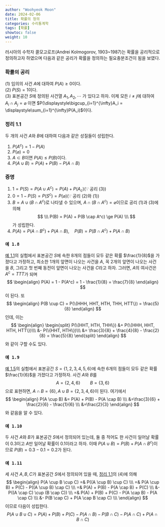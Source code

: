 ```yaml
---
author: "Woohyeok Moon"
date: 2024-02-06
title: 확률의 정의
categories: 수리통계학
tags: [확률]
showtoc: false
weight: 10
---
```


러시아의 수학자 콜모고로프(Andrei Kolmogorov, 1903~1987)는 확률을 공리적으로 정의하고자 하였으며 다음과 같은 공리가 확률을 정의하는 필요충분조건이 됨을 보였다.

### 확률의 공리

(1) 임의의 사건 $A$에 대하여 $P(A) \ge 0$이다.  
(2) $P(S) = 1$이다.  
(3) 표본공간 $S$에 정의된 사건열 $A_1, A_2, \cdots$ 가 있다고 하자. 이제 모든 $i \ne j$에 대하여 $A_i \cap A_j = \varnothing$ 이면 $P(\displaystyle\bigcup_{i=1}^{\infty}A_i = \displaystyle\sum_{i=1}^{\infty}P(A_i)$이다.

### 정리 1.1
두 개의 사건 $A$와 $B$에 대하여 다음과 같은 성질들이 성립한다.  
1) $P(A^c) = 1 - P(A)$  
2) $P(\varnothing) = 0$  
3) $A \subset B$이면 $P(A) \le P(B)$이다.  
4) $P(A \cup B) = P(A) + P(B) - P(A \cap B)$

### 증명  
1) $1 = P(S) = P(A \cup A^c) = P(A) + P(A_c) (\because$ 공리 (3))  
2) $0 = 1 - P(S) = P(S^c) = P(\varnothing) (\because$ 공리 (2)와 (1))  
3) $B = A \cup (B \cap A^c)$로 나타낼 수 있으며, $A \cap (B \cap A^c) = \varnothing$이므로 공리 (1)과 (3)에 의해
$$
\\\
P(B) = P(A) + P(B \cap A^c) \ge P(A)
\\\
$$
가 성립한다.  
4) $P(A) = P(A \cap B^c) + P(A \cap B), \quad P(B) = P(B \cap A^c) + P(A \cap B)$

### `예 1.8`
[예 1.1](https://woohyeok-moon.github.io/posts/sm1/#%EC%98%88-11)의 실험에서 표본공간 $S$에 속한 8개의 점들이 모두 같은 확률 $\frac{1}{8}$을 가졌다고 가정하고, 최소한 1개의 앞면이 나오는 사건을 $A$, 꼭 2개의 앞면이 나오는 사건을 $B$, 그리고 첫 번째 동전이 앞면이 나오는 사건을 $C$라고 하자. 그러면, $A$의 여사건은 $A^c = {TTT}$가 되며
$$
\begin{align}
P(A) = 1 - P(A^c) = 1 - \frac{1}{8} = \frac{7}{8}
\end{align}
$$
이 된다. 또
$$
\begin{align}
P(B \cup C) = P(\{HHH, HHT, HTH, THH, HTT\}) = \frac{5}{8}
\end{align}
$$
인데, 이는
$$
\begin{align}
\begin{split}
P(\{HHT, HTH, THH\}) &+ P(\{HHH, HHT, HTH, HTT\})\\\
&- P(\{HHT, HTH\})\\\
&= \frac{3}{8} + \frac{4}{8} - \frac{2}{8} = \frac{5}{8}
\end{split}
\end{align}
$$
와 같이 구할 수도 있다.

### `예 1.9`
[예 1.5](https://woohyeok-moon.github.io/posts/sm1/#%EC%98%88-15)의 실험에서 표본공간 $S = \{1, 2, 3, 4, 5, 6\}$에 속한 6개의 점들이 모두 같은 확률 $\frac{1}{6}$을 가졌다고 가정하자. 사건 $A$와 $B$를
$$
A = \{2, 4, 6\} \qquad B = \{3, 6\}
$$
으로 표현하면, $A \cap B = \{6\}, A \cup B = \{2, 3, 4, 6\}$이 된다. 여기에서
$$
\begin{align}
P(A \cup B) &= P(A) + P(B) - P(A \cap B) \\\
&=\frac{3}{6} + \frac{2}{6} - \frac{1}{6} \\\
&=\frac{2}{3}
\end{align}
$$
와 같음을 알 수 있다.

### `예 1.10`
두 사건 $A$와 $B$가 표본공간 $S$에서 정의되어 있는데, 둘 중 적어도 한 사건이 일어날 확률이 0.3이고 $A$만 일어날 확률이 0.1이라고 하자. 이때 $P(A \cup B) = P(B) + P(A \cap B^c)$이므로 $P(B) = 0.3 - 0.1 = 0.2$가 된다.

### `예 1.11`
세 사건 $A, B, C$가 표본공간 $S$에서 정의되어 있을 때, [정리 1.1](#정리-11)의 (4)에 의해
$$
\begin{align}
P(A \cup B \cup C) =& P((A \cup B) \cup C) \\\
=& P(A \cup B) + P(C) - P((A \cup B) \cap C) \\\
=& P(A) + P(B) - P(A \cap B) + P(C) \\\ &- P((A \cap C) \cup (B \cap C)) \\\
=& P(A) + P(B) + P(C) - P(A \cap B) - P(A \cap C) \\\ &- P(B \cap C) + P(A \cap B \cap C) \\\
\end{align}
$$
이므로 다음이 성립한다.
$$
P(A \cup B \cup C) = P(A) + P(B) + P(C) - P(A \cap B) - P(B \cap C) - P(A \cap C) + P(A \cap B \cap C)
$$
